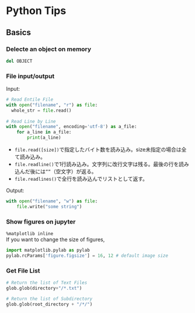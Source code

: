 # Python Tips

## Basics

### Delecte an object on memory
```python
del OBJECT
```

### File input/output
Input:
```python
# Read Entile File
with open("filename", "r") as file:
  whole_str = file.read()
  
# Read Line by Line
with open("filename", encoding='utf-8') as a_file:  
    for a_line in a_file:                                               
        print(a_line)
```
* `file.read([size])`で指定したバイト数を読み込み。size未指定の場合は全て読み込み。  
* `file.readline()`で1行読み込み。文字列に改行文字は残る。最後の行を読み込んだ後には`””`（空文字）が返る。  
* `file.readlines()`で全行を読み込んでリストとして返す。  

Output:
```python
with open("filename", "w") as file:
    file.write("some string")
```

### Show figures on jupyter
`%matplotlib inline`   
If you want to change the size of figures,
```python
import matplotlib.pylab as pylab
pylab.rcParams['figure.figsize'] = 16, 12 # default image size
```

### Get File List
```python
# Return the list of Text Files
glob.glob(directory+"/*.txt")

# Return the list of Subdirectory
glob.glob(root_directory + "/*/")
```

